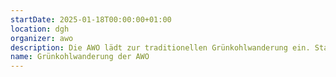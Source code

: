```yaml
---
startDate: 2025-01-18T00:00:00+01:00
location: dgh
organizer: awo
description: Die AWO lädt zur traditionellen Grünkohlwanderung ein. Startpunkt ist das DGH Rössing.
name: Grünkohlwanderung der AWO
---
```


